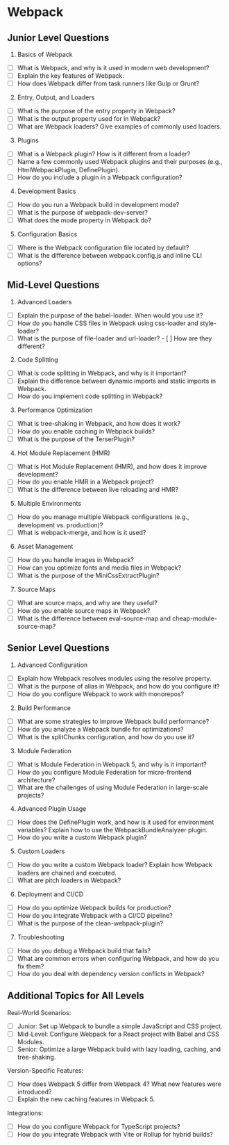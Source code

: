 # Webpack

## Junior Level Questions

1. Basics of Webpack
- [ ] What is Webpack, and why is it used in modern web development?
- [ ] Explain the key features of Webpack.
- [ ] How does Webpack differ from task runners like Gulp or Grunt?

2. Entry, Output, and Loaders
- [ ] What is the purpose of the entry property in Webpack?
- [ ] What is the output property used for in Webpack?
- [ ] What are Webpack loaders? Give examples of commonly used loaders.

3. Plugins
- [ ] What is a Webpack plugin? How is it different from a loader?
- [ ] Name a few commonly used Webpack plugins and their purposes (e.g., HtmlWebpackPlugin, DefinePlugin).
- [ ] How do you include a plugin in a Webpack configuration?

4. Development Basics
- [ ] How do you run a Webpack build in development mode?
- [ ] What is the purpose of webpack-dev-server?
- [ ] What does the mode property in Webpack do?

5. Configuration Basics
- [ ] Where is the Webpack configuration file located by default?
- [ ] What is the difference between webpack.config.js and inline CLI options?

## Mid-Level Questions

1. Advanced Loaders
- [ ] Explain the purpose of the babel-loader. When would you use it?
- [ ] How do you handle CSS files in Webpack using css-loader and style-loader?
- [ ] What is the purpose of file-loader and url-loader? - [ ] How are they different?

2. Code Splitting
- [ ] What is code splitting in Webpack, and why is it important?
- [ ] Explain the difference between dynamic imports and static imports in Webpack.
- [ ] How do you implement code splitting in Webpack?

3. Performance Optimization
- [ ] What is tree-shaking in Webpack, and how does it work?
- [ ] How do you enable caching in Webpack builds?
- [ ] What is the purpose of the TerserPlugin?

4. Hot Module Replacement (HMR)
- [ ] What is Hot Module Replacement (HMR), and how does it improve development?
- [ ] How do you enable HMR in a Webpack project?
- [ ] What is the difference between live reloading and HMR?

5. Multiple Environments
- [ ] How do you manage multiple Webpack configurations (e.g., development vs. production)?
- [ ] What is webpack-merge, and how is it used?

6. Asset Management
- [ ] How do you handle images in Webpack?
- [ ] How can you optimize fonts and media files in Webpack?
- [ ] What is the purpose of the MiniCssExtractPlugin?

7. Source Maps
- [ ] What are source maps, and why are they useful?
- [ ] How do you enable source maps in Webpack?
- [ ] What is the difference between eval-source-map and cheap-module-source-map?

## Senior Level Questions
1. Advanced Configuration
- [ ] Explain how Webpack resolves modules using the resolve property.
- [ ] What is the purpose of alias in Webpack, and how do you configure it?
- [ ] How do you configure Webpack to work with monorepos?

2. Build Performance
- [ ] What are some strategies to improve Webpack build performance?
- [ ] How do you analyze a Webpack bundle for optimizations?
- [ ] What is the splitChunks configuration, and how do you use it?

3. Module Federation
- [ ] What is Module Federation in Webpack 5, and why is it important?
- [ ] How do you configure Module Federation for micro-frontend architecture?
- [ ] What are the challenges of using Module Federation in large-scale projects?

4. Advanced Plugin Usage
- [ ] How does the DefinePlugin work, and how is it used for environment variables?
Explain how to use the WebpackBundleAnalyzer plugin.
- [ ] How do you write a custom Webpack plugin?

5. Custom Loaders
- [ ] How do you write a custom Webpack loader?
Explain how Webpack loaders are chained and executed.
- [ ] What are pitch loaders in Webpack?

6. Deployment and CI/CD
- [ ] How do you optimize Webpack builds for production?
- [ ] How do you integrate Webpack with a CI/CD pipeline?
- [ ] What is the purpose of the clean-webpack-plugin?

7. Troubleshooting
- [ ] How do you debug a Webpack build that fails?
- [ ] What are common errors when configuring Webpack, and how do you fix them?
- [ ] How do you deal with dependency version conflicts in Webpack?

## Additional Topics for All Levels

Real-World Scenarios:
- [ ] Junior: Set up Webpack to bundle a simple JavaScript and CSS project.
- [ ] Mid-Level: Configure Webpack for a React project with Babel and CSS Modules.
- [ ] Senior: Optimize a large Webpack build with lazy loading, caching, and tree-shaking.

Version-Specific Features:
- [ ] How does Webpack 5 differ from Webpack 4? What new features were introduced?
- [ ] Explain the new caching features in Webpack 5.

Integrations:
- [ ] How do you configure Webpack for TypeScript projects?
- [ ] How do you integrate Webpack with Vite or Rollup for hybrid builds?